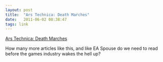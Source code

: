 ```yaml
---
layout: post
title:  "Ars Technica: Death Marches"
date:   2011-06-02 08:38:47
tags: link
---
```


<p class="main-link"><a href='http://arstechnica.com/gaming/news/2011/05/the-death-march-the-problem-of-crunch-time-in-game-development.ars'>Ars Technica: Death Marches</a></p>

How many more articles like this, and like EA Spouse do we need to read before the games industry wakes the hell up?

